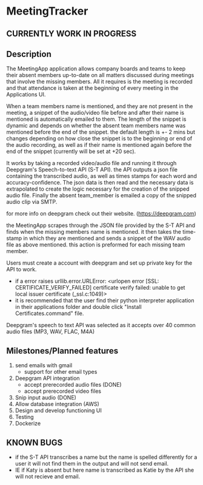# MeetingTracker
## CURRENTLY WORK IN PROGRESS

## Description
The MeetingApp application allows company boards and teams to keep their absent members up-to-date on all matters 
discussed during meetings that involve the missing members. All it requires is the meeting is recorded and that 
attendance is taken at the beginning of every meeting in the Applications UI.

When a team members name is mentioned, and they are not present in the meeting, a snippet of the audio/video file 
before and after their name is mentioned is automatically emailed to them. The length of the snippet is dynamic 
and depends on whether the absent team members name was mentioned before the end of the snippet. the default length
is +- 2 mins but changes depending on how close the snippet is to the beginning or end of the audio recording, as well as
if their name is mentioned again before the end of the snippet (currently will be set at +20 sec).

It works by taking a recorded video/audio file and running it through Deepgram's Speech-to-text API (S-T API). 
the API outputs a json file containing the transcribed audio, as well as times stamps for each word and 
accuracy-confidence. The json data is then read and the necessary data is extrapolated to create the logic necessary
for the creation of the snipped audio file. Finally the absent team_member is emailed a copy of the snipped audio clip 
via SMTP.

for more info on deepgram check out their website. (https://deepgram.com) 

the MeetingApp scrapes through the JSON file provided by the S-T API and finds when the missing members name is mentioned. it then takes the time-stamp in which they are mentioned and sends a snippet of the WAV audio file as above mentioned. this action is 
preformed for each missing team member.

Users must create a account with deepgram and set up private key for the API to work.
- if a error raises urllib.error.URLError: <urlopen error [SSL: CERTIFICATE_VERIFY_FAILED] certificate verify failed: unable to get local issuer certificate (_ssl.c:1049)>
- it is recommended that the user find their python interpreter application in their applications folder and double click 
"Install Certificates.command" file.

Deepgram's speech to text API was selected as it accepts over 40 common audio files (MP3, WAV, FLAC, M4A) 

## Milestones/Planned features
1. send emails with gmail 
   - support for other email types
2. Deepgram API integration 
   - accept prerecorded audio files (DONE)
   - accept prerecorded video files
3. Snip input audio (DONE)
4. Allow database integration (AWS)
5. Design and develop functioning UI
6. Testing
7. Dockerize


## KNOWN BUGS
- if the S-T API transcribes a name but the name is spelled differently for a user it will not find them in the output and will not send email. 
- IE if Katy is absent but here name is transcribed as Katie by the API she will not recieve and email.
